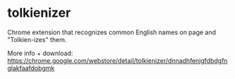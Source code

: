 # tolkienizer

Chrome extension that recognizes common English names on page and "Tolkien-izes" them. 

More info + download: https://chrome.google.com/webstore/detail/tolkienizer/dnnadhfenjgfdbdgfnglakfaafdobgmk 
